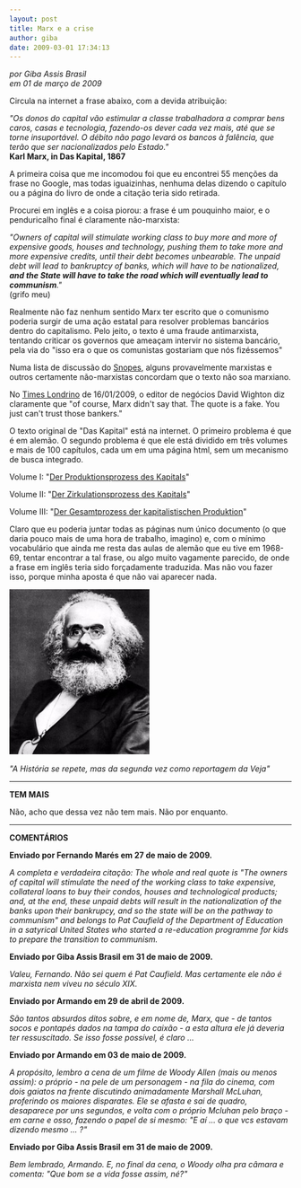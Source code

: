 ```yaml
---
layout: post
title: Marx e a crise
author: giba
date: 2009-03-01 17:34:13
---
```

*por Giba Assis Brasil*\
*em 01 de março de 2009*

Circula na internet a frase abaixo, com a devida atribuição:

*"Os donos do capital vão estimular a classe trabalhadora a comprar bens caros, casas e tecnologia, fazendo-os dever cada vez mais, até que se torne insuportável. O débito não pago levará os bancos à falência, que terão que ser nacionalizados pelo Estado."*\
**Karl Marx, in Das Kapital, 1867**

A primeira coisa que me incomodou foi que eu encontrei 55 menções da frase no Google, mas todas iguaizinhas, nenhuma delas dizendo o capítulo ou a página do livro de onde a citação teria sido retirada.

Procurei em inglês e a coisa piorou: a frase é um pouquinho maior, e o penduricalho final é claramente não-marxista:

*"Owners of capital will stimulate working class to buy more and more of expensive goods, houses and technology, pushing them to take more and more expensive credits, until their debt becomes unbearable. The unpaid debt will lead to bankruptcy of banks, which will have to be nationalized, **and the State will have to take the road which will eventually lead to communism**."*\
(grifo meu)

Realmente não faz nenhum sentido Marx ter escrito que o comunismo poderia surgir de uma ação estatal para resolver problemas bancários dentro do capitalismo. Pelo jeito, o texto é uma fraude antimarxista, tentando criticar os governos que ameaçam intervir no sistema bancário, pela via do "isso era o que os comunistas gostariam que nós fizéssemos"

Numa lista de discussão do [Snopes](http://message.snopes.com/showthread.php?t=42282), alguns provavelmente marxistas e outros certamente não-marxistas concordam que o texto não soa marxiano.

No [Times Londrino](http://business.timesonline.co.uk/tol/business/columnists/article5527135.ece) de 16/01/2009, o editor de negócios David Wighton diz claramente que "of course, Marx didn't say that. The quote is a fake. You just can't trust those bankers."

O texto original de "Das Kapital" está na internet. O primeiro problema é que é em alemão. O segundo problema é que ele está dividido em três volumes e mais de 100 capítulos, cada um em uma página html, sem um mecanismo de busca integrado.

Volume I: "[Der Produktionsprozess des Kapitals](http://www.ml-werke.de/marxengels/me23_000.htm)"

Volume II: "[Der Zirkulationsprozess des Kapitals](http://www.ml-werke.de/marxengels/me24_000.htm)"

Volume III: "[Der Gesamtprozess der kapitalistischen Produktion](http://www.ml-werke.de/marxengels/me25_000.htm)"

Claro que eu poderia juntar todas as páginas num único documento (o que daria pouco mais de uma hora de trabalho, imagino) e, com o mínimo vocabulário que ainda me resta das aulas de alemão que eu tive em 1968-69, tentar encontrar a tal frase, ou algo muito vagamente parecido, de onde a frase em inglês teria sido forçadamente traduzida. Mas não vou fazer isso, porque minha aposta é que não vai aparecer nada.



![](/uploads/marx.jpg)

*"A História se repete, mas da segunda vez como reportagem da Veja"*

- - -

**TEM MAIS**

Não, acho que dessa vez não tem mais. Não por enquanto.

- - -

**COMENTÁRIOS**

**Enviado por Fernando Marés em 27 de maio de 2009.**

*A completa e verdadeira citação: The whole and real quote is "The owners of capital will stimulate the need of the working class to take expensive, collateral loans to buy their condos, houses and technological products; and, at the end, these unpaid debts will result in the nationalization of the banks upon their bankrupcy, and so the state will be on the pathway to communism" and belongs to Pat Caufield of the Department of Education in a satyrical United States who started a re-education programme for kids to prepare the transition to communism.*

**Enviado por Giba Assis Brasil em 31 de maio de 2009.**

*Valeu, Fernando. Não sei quem é Pat Caufield. Mas certamente ele não é marxista nem viveu no século XIX.*

**Enviado por Armando em 29 de abril de 2009.**

*São tantos absurdos ditos sobre, e em nome de, Marx, que - de tantos socos e pontapés dados na tampa do caixão - a esta altura ele já deveria ter ressuscitado. Se isso fosse possível, é claro ...*

**Enviado por Armando em 03 de maio de 2009.**

*A propósito, lembro a cena de um filme de Woody Allen (mais ou menos assim): o próprio - na pele de um personagem - na fila do cinema, com dois gaiatos na frente discutindo animadamente Marshall McLuhan, proferindo os maiores disparates. Ele se afasta e sai de quadro, desaparece por uns segundos, e volta com o próprio Mcluhan pelo braço - em carne e osso, fazendo o papel de si mesmo: "E aí ... o que vcs estavam dizendo mesmo ... ?"*

**Enviado por Giba Assis Brasil em 31 de maio de 2009.**

*Bem lembrado, Armando. E, no final da cena, o Woody olha pra câmara e comenta: "Que bom se a vida fosse assim, né?"*